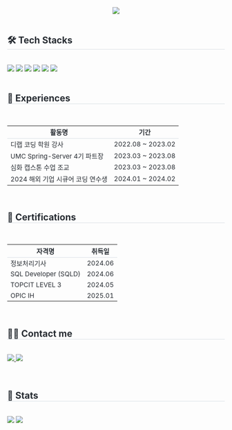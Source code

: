 <div align= "center">
    <img src="https://capsule-render.vercel.app/api?type=waving&color=2b4d9c&height=120&text=&animation=&fontColor=000000&fontSize=60" />
</div>

<br>

<div style="text-align: left;">
    <h2 style="border-bottom: 1px solid #d8dee4; color: #282d33;"> 🛠️ Tech Stacks </h2> 
    <br> 
    <div style="text-align: left;">
        <img src="https://img.shields.io/badge/Java-007396?style=for-the-badge&logo=Java&logoColor=white">
        <img src="https://img.shields.io/badge/Spring Boot-6DB33F?style=for-the-badge&logo=Spring Boot&logoColor=white">
        <img src="https://img.shields.io/badge/Node.js-339933?style=for-the-badge&logo=Node.js&logoColor=white">
        <img src="https://img.shields.io/badge/Express-000000?style=for-the-badge&logo=Express&logoColor=white">
        <img src="https://img.shields.io/badge/MySQL-4479A1?style=for-the-badge&logo=MySQL&logoColor=white">
        <img src="https://img.shields.io/badge/Amazon AWS-232F3E?style=for-the-badge&logo=Amazon AWS&logoColor=white">
        <br/>
    </div>
</div>

<br>

<!-- 경험 -->
<div style="text-align: left;">
    <h2 style="border-bottom: 1px solid #d8dee4; color: #282d33;">📌 Experiences</h2>
    <br>
    <table style="width:100%; border-collapse: collapse; font-size: 15px; color: #282d33;">
        <thead>
            <tr style="border-bottom: 1px solid #d8dee4;">
                <th>활동명</th>
                <th>기간</th>
            </tr>
        </thead>
        <tbody>
            <tr>
                <td>디랩 코딩 학원 강사</td>
                <td>2022.08 ~ 2023.02</td>
            </tr>
            <tr>
                <td>UMC Spring-Server 4기 파트장</td>
                <td>2023.03 ~ 2023.08</td>
            </tr>
            <tr>
                <td>심화 캡스톤 수업 조교</td>
                <td>2023.03 ~ 2023.08</td>
            </tr>
            <tr>
                <td>2024 해외 기업 시큐어 코딩 연수생</td>
                <td>2024.01 ~ 2024.02</td>
            </tr>
        </tbody>
    </table>
</div>

<br>

<!-- 자격증 -->
<div style="text-align: left;">
    <h2 style="border-bottom: 1px solid #d8dee4; color: #282d33;">📌 Certifications</h2>
    <br>
    <table style="width:100%; border-collapse: collapse; font-size: 15px; color: #282d33;">
        <thead>
            <tr style="border-bottom: 1px solid #d8dee4;">
                <th>자격명</th>
                <th>취득일</th>
            </tr>
        </thead>
        <tbody>
            <tr>
                <td>정보처리기사</td>
                <td>2024.06</td>
            </tr>
            <tr>
                <td>SQL Developer (SQLD)</td>
                <td>2024.06</td>
            </tr>
            <tr>
                <td>TOPCIT LEVEL 3</td>
                <td>2024.05</td>
            </tr>
            <tr>
                <td>OPIC IH</td>
                <td>2025.01</td>
            </tr>
        </tbody>
    </table>
</div>

<br>

<div style="text-align: left;">
    <h2 style="border-bottom: 1px solid #d8dee4; color: #282d33;"> 🧑‍💻 Contact me </h2> 
    <br> 
    <div style="text-align: left;"> 
        <a href="https://velog.io/@yuze_dbwm">
            <img src="https://img.shields.io/badge/Velog-20C997?style=for-the-badge&logo=Velog&logoColor=white">
        </a>
        <a href="mailto:dlacodus0407@gmail.com">
            <img src="https://img.shields.io/badge/Gmail-EA4335?style=for-the-badge&logo=Gmail&logoColor=white">
        </a>
    </div>  
    <br> 
</div>

<br>

<div style="text-align: left;"> 
    <h2 style="border-bottom: 1px solid #d8dee4; color: #282d33;"> 🏅 Stats </h2> 
    <br>
    <div style="text-align: left;">
        <img src="https://github-readme-stats.vercel.app/api?username=isyoudwn&bg_color=60,f5f5f5,1a1957&title_color=000000&text_color=000000"/>
        <img src="https://github-readme-stats.vercel.app/api/top-langs/?username=isyoudwn&layout=compact&bg_color=60,f5f5f5,1a1957&title_color=000000&text_color=000000"/>
    </div> 
</div>
